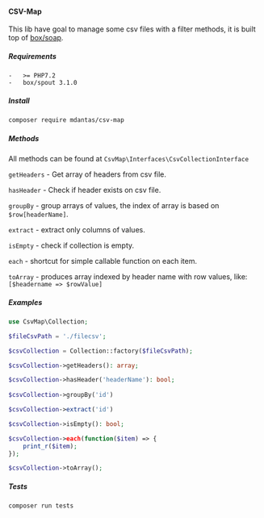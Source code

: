 #### CSV-Map
This lib have goal to manage some csv files with a filter methods, it is built top of [box/soap](https://github.com/box/spout).

##### Requirements
    -   >= PHP7.2
    -   box/spout 3.1.0
    
##### Install
````bash
composer require mdantas/csv-map
````

##### Methods
All methods can be found at ``CsvMap\Interfaces\CsvCollectionInterface``

``getHeaders`` - Get array of headers from csv file.

``hasHeader`` - Check if header exists on csv file.

``groupBy`` - group arrays of values, the index of array is based on ``$row[headerName]``.

``extract`` - extract only columns of values.

``isEmpty`` - check if collection is empty.

``each`` - shortcut for simple callable function on each item.

``toArray`` - produces array indexed by header name with row values, like: ``[$headername => $rowValue]``

##### Examples
````php
use CsvMap\Collection;

$fileCsvPath = './filecsv';

$csvCollection = Collection::factory($fileCsvPath);

$csvCollection->getHeaders(): array;

$csvCollection->hasHeader('headerName'): bool; 
    
$csvCollection->groupBy('id')

$csvCollection->extract('id')

$csvCollection->isEmpty(): bool;

$csvCollection->each(function($item) => {
    print_r($item);
});

$csvCollection->toArray();
````

##### Tests
````bash
composer run tests
````